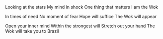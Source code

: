 Looking at the stars
My mind in shock
One thing that matters
I am the Wok

In times of need
No moment of fear
Hope will suffice
The Wok will appear

Open your inner mind
Within the strongest will
Stretch out your hand
The Wok will take you to Brazil


<!---
WokLad/WokLad is a ✨ special ✨ repository because its `README.md` (this file) appears on your GitHub profile.
You can click the Preview link to take a look at your changes.
--->
